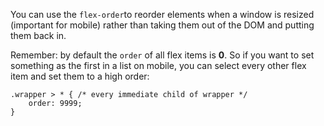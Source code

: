 You can use the `flex-order`to reorder elements when a window is resized (important for mobile) rather than taking them out of the DOM and putting them back in.

Remember: by default the `order` of all flex items is <b>0</b>. So if you want to set something as the first in a list on mobile, you can select every other flex item and set them to a high order:

    .wrapper > * { /* every immediate child of wrapper */
        order: 9999;
    }